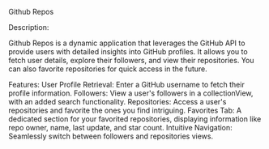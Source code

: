 Github Repos


Description:

Github Repos is a dynamic application that leverages the GitHub API to provide users with detailed insights into GitHub profiles. It allows you to fetch user details, explore their followers, and view their repositories. 
You can also favorite repositories for quick access in the future.

Features:
User Profile Retrieval: Enter a GitHub username to fetch their profile information.
Followers: View a user's followers in a collectionView, with an added search functionality.
Repositories: Access a user's repositories and favorite the ones you find intriguing.
Favorites Tab: A dedicated section for your favorited repositories, displaying information like repo owner, name, last update, and star count.
Intuitive Navigation: Seamlessly switch between followers and repositories views.
